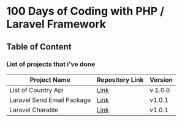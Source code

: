 # 100 Days of Coding with PHP / Laravel Framework

## Table of Content
### List of projects that i've done

| Project Name                | Repository Link                                             | Version  |
|-----------------------------|-------------------------------------------------------------|----------|
| List of Country Api         | [Link](https://github.com/dayCod/count-trees-api )          | v.1.0.0  |
| Laravel Send Email Package  | [Link](https://github.com/dayCod/laravel-contact-package)   | v1.0.1   |
| Laravel Charable            | [Link](https://github.com/dayCod/laravel-charable)          | v1.0.1   |

